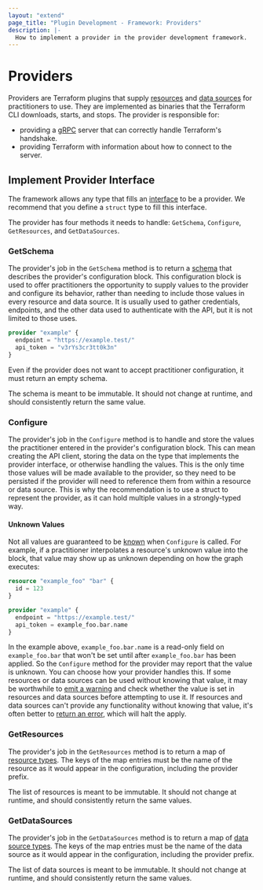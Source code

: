 ```yaml
---
layout: "extend"
page_title: "Plugin Development - Framework: Providers"
description: |-
  How to implement a provider in the provider development framework.
---
```


# Providers

Providers are Terraform plugins that supply
[resources](/docs/plugin/framework/resources.html) and [data
sources](/docs/plugin/framework/data-sources.html) for practitioners to use.
They are implemented as binaries that the Terraform CLI downloads, starts,
and stops. The provider is responsible for:

- providing a [gRPC](https://grpc.io) server that can correctly handle
  Terraform's handshake.
- providing Terraform with information about how to connect to the server.

## Implement Provider Interface
The framework allows any type that fills an
[interface](https://pkg.go.dev/github.com/hashicorp/terraform-plugin-framework/tfsdk#Provider)
to be a provider. We recommend that you define a `struct`
type to fill this interface.

The provider has four methods it needs to handle: `GetSchema`, `Configure`,
`GetResources`, and `GetDataSources`.

### GetSchema

The provider's job in the `GetSchema` method is to return a
[schema](/docs/plugin/framework/schemas.html) that describes the provider's
configuration block. This configuration block is used to offer practitioners
the opportunity to supply values to the provider and configure its behavior,
rather than needing to include those values in every resource and data source.
It is usually used to gather credentials, endpoints, and the other data used to
authenticate with the API, but it is not limited to those uses.

```tf
provider "example" {
  endpoint = "https://example.test/"
  api_token = "v3rYs3cr3tt0k3n"
}
```

Even if the provider does not want to accept practitioner configuration, it must return
an empty schema.

The schema is meant to be immutable. It should not change at runtime, and
should consistently return the same value.

### Configure

The provider's job in the `Configure` method is to handle and store the
values the practitioner entered in the provider's configuration block. This
can mean creating the API client, storing the data on the type that
implements the provider interface, or otherwise handling the values. This is
the only time those values will be made available to the provider, so they
need to be persisted if the provider will need to reference them from within
a resource or data source. This is why the recommendation is to use a struct
to represent the provider, as it can hold multiple values in a strongly-typed
way.

#### Unknown Values

Not all values are guaranteed to be
[known](/docs/plugin/framework/types.html#unknown) when `Configure` is called.
For example, if a practitioner interpolates a resource's unknown value into the block,
that value may show up as unknown depending on how the graph executes:

```tf
resource "example_foo" "bar" {
  id = 123
}

provider "example" {
  endpoint = "https://example.test/"
  api_token = example_foo.bar.name
}
```

In the example above, `example_foo.bar.name` is a read-only field on
`example_foo.bar` that won't be set until after `example_foo.bar` has been
applied. So the `Configure` method for the provider may report that the value
is unknown. You can choose how your provider handles this. If
some resources or data sources can be used without knowing that value, it may
be worthwhile to [emit a warning](/docs/plugin/framework/diagnostics.html) and
check whether the value is set in resources and data sources before attempting
to use it. If resources and data sources can't provide any functionality
without knowing that value, it's often better to [return an
error](/docs/plugin/framework/diagnostics.html), which will halt the apply.

### GetResources

The provider's job in the `GetResources` method is to return a map of [resource
types](/docs/plugin/framework/resources.html#resourcetype). The keys of the
map entries must be the name of the resource as it would appear in the
configuration, including the provider prefix.

The list of resources is meant to be immutable. It should not change at
runtime, and should consistently return the same values.

### GetDataSources

The provider's job in the `GetDataSources` method is to return a map of [data
source types](/docs/plugin/framework/data-sources.html#datasourcetype). The
keys of the map entries must be the name of the data source as it would appear
in the configuration, including the provider prefix.

The list of data sources is meant to be immutable. It should not change at
runtime, and should consistently return the same values.
